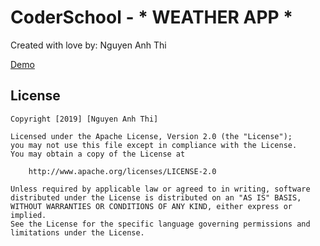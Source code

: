 # CoderSchool - * WEATHER APP *

Created with love by: Nguyen Anh Thi

[Demo](https://eloquent-edison-f7628d.netlify.com/)


## License

    Copyright [2019] [Nguyen Anh Thi]

    Licensed under the Apache License, Version 2.0 (the "License");
    you may not use this file except in compliance with the License.
    You may obtain a copy of the License at

        http://www.apache.org/licenses/LICENSE-2.0

    Unless required by applicable law or agreed to in writing, software
    distributed under the License is distributed on an "AS IS" BASIS,
    WITHOUT WARRANTIES OR CONDITIONS OF ANY KIND, either express or implied.
    See the License for the specific language governing permissions and
    limitations under the License.